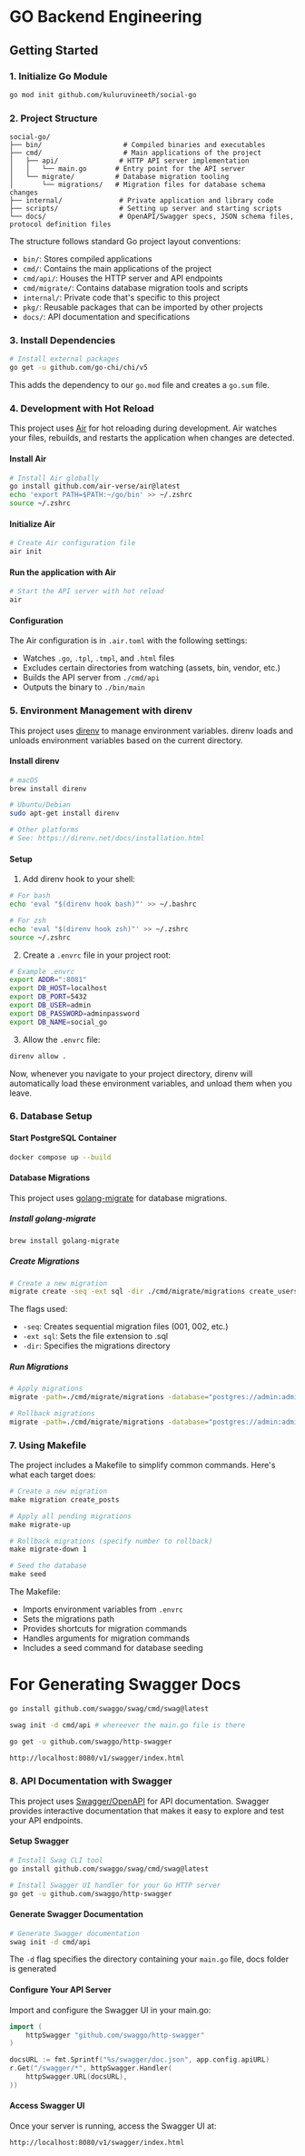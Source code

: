 # GO Backend Engineering

## Getting Started

### 1. Initialize Go Module

```bash
go mod init github.com/kuluruvineeth/social-go
```

### 2. Project Structure

```
social-go/
├── bin/                    # Compiled binaries and executables
├── cmd/                    # Main applications of the project
│   ├── api/               # HTTP API server implementation
│   │   └── main.go       # Entry point for the API server
│   └── migrate/          # Database migration tooling
│       └── migrations/   # Migration files for database schema changes
├── internal/              # Private application and library code
├── scripts/               # Setting up server and starting scripts
└── docs/                  # OpenAPI/Swagger specs, JSON schema files, protocol definition files
```

The structure follows standard Go project layout conventions:
- `bin/`: Stores compiled applications
- `cmd/`: Contains the main applications of the project
- `cmd/api/`: Houses the HTTP server and API endpoints
- `cmd/migrate/`: Contains database migration tools and scripts
- `internal/`: Private code that's specific to this project
- `pkg/`: Reusable packages that can be imported by other projects
- `docs/`: API documentation and specifications

### 3. Install Dependencies

```bash
# Install external packages
go get -u github.com/go-chi/chi/v5
```

This adds the dependency to our `go.mod` file and creates a `go.sum` file.

### 4. Development with Hot Reload

This project uses [Air](github.com/air-verse/air) for hot reloading during development. Air watches your files, rebuilds, and restarts the application when changes are detected.

#### Install Air

```bash
# Install Air globally
go install github.com/air-verse/air@latest
echo 'export PATH=$PATH:~/go/bin' >> ~/.zshrc
source ~/.zshrc
```

#### Initialize Air

```bash
# Create Air configuration file
air init
```

#### Run the application with Air

```bash
# Start the API server with hot reload
air
```

#### Configuration

The Air configuration is in `.air.toml` with the following settings:
- Watches `.go`, `.tpl`, `.tmpl`, and `.html` files
- Excludes certain directories from watching (assets, bin, vendor, etc.)
- Builds the API server from `./cmd/api`
- Outputs the binary to `./bin/main`

### 5. Environment Management with direnv

This project uses [direnv](https://direnv.net/) to manage environment variables. direnv loads and unloads environment variables based on the current directory.

#### Install direnv

```bash
# macOS
brew install direnv

# Ubuntu/Debian
sudo apt-get install direnv

# Other platforms
# See: https://direnv.net/docs/installation.html
```

#### Setup

1. Add direnv hook to your shell:

```bash
# For bash
echo 'eval "$(direnv hook bash)"' >> ~/.bashrc

# For zsh
echo 'eval "$(direnv hook zsh)"' >> ~/.zshrc
source ~/.zshrc
```

2. Create a `.envrc` file in your project root:

```bash
# Example .envrc
export ADDR=":8081"
export DB_HOST=localhost
export DB_PORT=5432
export DB_USER=admin
export DB_PASSWORD=adminpassword
export DB_NAME=social_go
```

3. Allow the `.envrc` file:

```bash
direnv allow .
```

Now, whenever you navigate to your project directory, direnv will automatically load these environment variables, and unload them when you leave.

### 6. Database Setup

#### Start PostgreSQL Container

```bash
docker compose up --build
```

#### Database Migrations

This project uses [golang-migrate](https://github.com/golang-migrate/migrate) for database migrations.

##### Install golang-migrate

```bash
brew install golang-migrate
```

##### Create Migrations

```bash
# Create a new migration
migrate create -seq -ext sql -dir ./cmd/migrate/migrations create_users
```

The flags used:
- `-seq`: Creates sequential migration files (001, 002, etc.)
- `-ext sql`: Sets the file extension to .sql
- `-dir`: Specifies the migrations directory

##### Run Migrations

```bash
# Apply migrations
migrate -path=./cmd/migrate/migrations -database="postgres://admin:adminpassword@localhost/social_go?sslmode=disable" up

# Rollback migrations
migrate -path=./cmd/migrate/migrations -database="postgres://admin:adminpassword@localhost/social_go?sslmode=disable" down
```

### 7. Using Makefile

The project includes a Makefile to simplify common commands. Here's what each target does:

```makefile
# Create a new migration
make migration create_posts

# Apply all pending migrations
make migrate-up

# Rollback migrations (specify number to rollback)
make migrate-down 1

# Seed the database
make seed
```

The Makefile:
- Imports environment variables from `.envrc`
- Sets the migrations path
- Provides shortcuts for migration commands
- Handles arguments for migration commands
- Includes a seed command for database seeding

# For Generating Swagger Docs
```bash
go install github.com/swaggo/swag/cmd/swag@latest

swag init -d cmd/api # whereever the main.go file is there

go get -u github.com/swaggo/http-swagger

http://localhost:8080/v1/swagger/index.html
```

### 8. API Documentation with Swagger

This project uses [Swagger/OpenAPI](https://swagger.io/) for API documentation. Swagger provides interactive documentation that makes it easy to explore and test your API endpoints.

#### Setup Swagger

```bash
# Install Swag CLI tool
go install github.com/swaggo/swag/cmd/swag@latest

# Install Swagger UI handler for your Go HTTP server
go get -u github.com/swaggo/http-swagger
```

#### Generate Swagger Documentation

```bash
# Generate Swagger documentation
swag init -d cmd/api
```

The `-d` flag specifies the directory containing your `main.go` file, docs folder is generated

#### Configure Your API Server

Import and configure the Swagger UI in your main.go:

```go
import (
    httpSwagger "github.com/swaggo/http-swagger"
)

docsURL := fmt.Sprintf("%s/swagger/doc.json", app.config.apiURL)
r.Get("/swagger/*", httpSwagger.Handler(
	httpSwagger.URL(docsURL),
))
```

#### Access Swagger UI

Once your server is running, access the Swagger UI at:

```
http://localhost:8080/v1/swagger/index.html
```